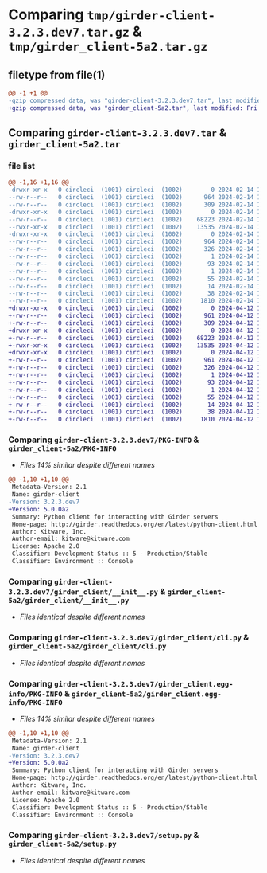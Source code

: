 # Comparing `tmp/girder-client-3.2.3.dev7.tar.gz` & `tmp/girder_client-5a2.tar.gz`

## filetype from file(1)

```diff
@@ -1 +1 @@
-gzip compressed data, was "girder-client-3.2.3.dev7.tar", last modified: Wed Feb 14 18:48:26 2024, max compression
+gzip compressed data, was "girder_client-5a2.tar", last modified: Fri Apr 12 16:33:43 2024, max compression
```

## Comparing `girder-client-3.2.3.dev7.tar` & `girder_client-5a2.tar`

### file list

```diff
@@ -1,16 +1,16 @@
-drwxr-xr-x   0 circleci  (1001) circleci  (1002)        0 2024-02-14 18:48:26.221420 girder-client-3.2.3.dev7/
--rw-r--r--   0 circleci  (1001) circleci  (1002)      964 2024-02-14 18:48:26.221420 girder-client-3.2.3.dev7/PKG-INFO
--rw-r--r--   0 circleci  (1001) circleci  (1002)      309 2024-02-14 18:46:47.000000 girder-client-3.2.3.dev7/README.rst
-drwxr-xr-x   0 circleci  (1001) circleci  (1002)        0 2024-02-14 18:48:26.221420 girder-client-3.2.3.dev7/girder_client/
--rw-r--r--   0 circleci  (1001) circleci  (1002)    68223 2024-02-14 18:46:47.000000 girder-client-3.2.3.dev7/girder_client/__init__.py
--rwxr-xr-x   0 circleci  (1001) circleci  (1002)    13535 2024-02-14 18:46:47.000000 girder-client-3.2.3.dev7/girder_client/cli.py
-drwxr-xr-x   0 circleci  (1001) circleci  (1002)        0 2024-02-14 18:48:26.221420 girder-client-3.2.3.dev7/girder_client.egg-info/
--rw-r--r--   0 circleci  (1001) circleci  (1002)      964 2024-02-14 18:48:26.000000 girder-client-3.2.3.dev7/girder_client.egg-info/PKG-INFO
--rw-r--r--   0 circleci  (1001) circleci  (1002)      326 2024-02-14 18:48:26.000000 girder-client-3.2.3.dev7/girder_client.egg-info/SOURCES.txt
--rw-r--r--   0 circleci  (1001) circleci  (1002)        1 2024-02-14 18:48:26.000000 girder-client-3.2.3.dev7/girder_client.egg-info/dependency_links.txt
--rw-r--r--   0 circleci  (1001) circleci  (1002)       93 2024-02-14 18:48:26.000000 girder-client-3.2.3.dev7/girder_client.egg-info/entry_points.txt
--rw-r--r--   0 circleci  (1001) circleci  (1002)        1 2024-02-14 18:48:26.000000 girder-client-3.2.3.dev7/girder_client.egg-info/not-zip-safe
--rw-r--r--   0 circleci  (1001) circleci  (1002)       55 2024-02-14 18:48:26.000000 girder-client-3.2.3.dev7/girder_client.egg-info/requires.txt
--rw-r--r--   0 circleci  (1001) circleci  (1002)       14 2024-02-14 18:48:26.000000 girder-client-3.2.3.dev7/girder_client.egg-info/top_level.txt
--rw-r--r--   0 circleci  (1001) circleci  (1002)       38 2024-02-14 18:48:26.221420 girder-client-3.2.3.dev7/setup.cfg
--rw-r--r--   0 circleci  (1001) circleci  (1002)     1810 2024-02-14 18:46:47.000000 girder-client-3.2.3.dev7/setup.py
+drwxr-xr-x   0 circleci  (1001) circleci  (1002)        0 2024-04-12 16:33:43.453869 girder_client-5a2/
+-rw-r--r--   0 circleci  (1001) circleci  (1002)      961 2024-04-12 16:33:43.453869 girder_client-5a2/PKG-INFO
+-rw-r--r--   0 circleci  (1001) circleci  (1002)      309 2024-04-12 16:27:17.000000 girder_client-5a2/README.rst
+drwxr-xr-x   0 circleci  (1001) circleci  (1002)        0 2024-04-12 16:33:43.453869 girder_client-5a2/girder_client/
+-rw-r--r--   0 circleci  (1001) circleci  (1002)    68223 2024-04-12 16:27:17.000000 girder_client-5a2/girder_client/__init__.py
+-rwxr-xr-x   0 circleci  (1001) circleci  (1002)    13535 2024-04-12 16:27:17.000000 girder_client-5a2/girder_client/cli.py
+drwxr-xr-x   0 circleci  (1001) circleci  (1002)        0 2024-04-12 16:33:43.453869 girder_client-5a2/girder_client.egg-info/
+-rw-r--r--   0 circleci  (1001) circleci  (1002)      961 2024-04-12 16:33:43.000000 girder_client-5a2/girder_client.egg-info/PKG-INFO
+-rw-r--r--   0 circleci  (1001) circleci  (1002)      326 2024-04-12 16:33:43.000000 girder_client-5a2/girder_client.egg-info/SOURCES.txt
+-rw-r--r--   0 circleci  (1001) circleci  (1002)        1 2024-04-12 16:33:43.000000 girder_client-5a2/girder_client.egg-info/dependency_links.txt
+-rw-r--r--   0 circleci  (1001) circleci  (1002)       93 2024-04-12 16:33:43.000000 girder_client-5a2/girder_client.egg-info/entry_points.txt
+-rw-r--r--   0 circleci  (1001) circleci  (1002)        1 2024-04-12 16:33:43.000000 girder_client-5a2/girder_client.egg-info/not-zip-safe
+-rw-r--r--   0 circleci  (1001) circleci  (1002)       55 2024-04-12 16:33:43.000000 girder_client-5a2/girder_client.egg-info/requires.txt
+-rw-r--r--   0 circleci  (1001) circleci  (1002)       14 2024-04-12 16:33:43.000000 girder_client-5a2/girder_client.egg-info/top_level.txt
+-rw-r--r--   0 circleci  (1001) circleci  (1002)       38 2024-04-12 16:33:43.453869 girder_client-5a2/setup.cfg
+-rw-r--r--   0 circleci  (1001) circleci  (1002)     1810 2024-04-12 16:27:17.000000 girder_client-5a2/setup.py
```

### Comparing `girder-client-3.2.3.dev7/PKG-INFO` & `girder_client-5a2/PKG-INFO`

 * *Files 14% similar despite different names*

```diff
@@ -1,10 +1,10 @@
 Metadata-Version: 2.1
 Name: girder-client
-Version: 3.2.3.dev7
+Version: 5.0.0a2
 Summary: Python client for interacting with Girder servers
 Home-page: http://girder.readthedocs.org/en/latest/python-client.html
 Author: Kitware, Inc.
 Author-email: kitware@kitware.com
 License: Apache 2.0
 Classifier: Development Status :: 5 - Production/Stable
 Classifier: Environment :: Console
```

### Comparing `girder-client-3.2.3.dev7/girder_client/__init__.py` & `girder_client-5a2/girder_client/__init__.py`

 * *Files identical despite different names*

### Comparing `girder-client-3.2.3.dev7/girder_client/cli.py` & `girder_client-5a2/girder_client/cli.py`

 * *Files identical despite different names*

### Comparing `girder-client-3.2.3.dev7/girder_client.egg-info/PKG-INFO` & `girder_client-5a2/girder_client.egg-info/PKG-INFO`

 * *Files 14% similar despite different names*

```diff
@@ -1,10 +1,10 @@
 Metadata-Version: 2.1
 Name: girder-client
-Version: 3.2.3.dev7
+Version: 5.0.0a2
 Summary: Python client for interacting with Girder servers
 Home-page: http://girder.readthedocs.org/en/latest/python-client.html
 Author: Kitware, Inc.
 Author-email: kitware@kitware.com
 License: Apache 2.0
 Classifier: Development Status :: 5 - Production/Stable
 Classifier: Environment :: Console
```

### Comparing `girder-client-3.2.3.dev7/setup.py` & `girder_client-5a2/setup.py`

 * *Files identical despite different names*

